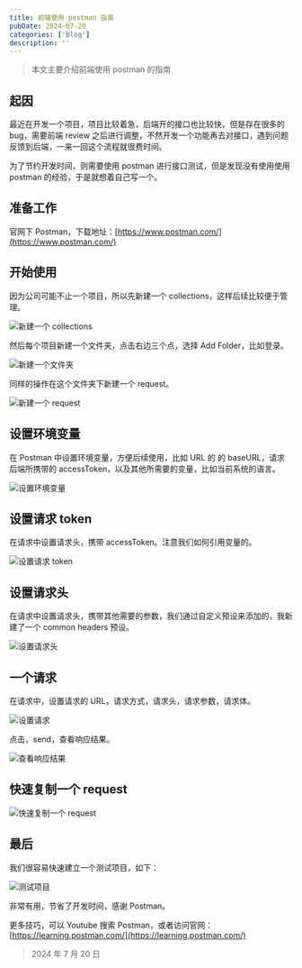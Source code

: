 ```yaml
---
title: 前端使用 postman 指南
pubDate: 2024-07-20
categories: ['Blog']
description: ''
---
```


> 本文主要介绍前端使用 postman 的指南

## 起因

最近在开发一个项目，项目比较着急，后端开的接口也比较快，但是存在很多的 bug，需要前端 review 之后进行调整，不然开发一个功能再去对接口，遇到问题反馈到后端，一来一回这个流程就很费时间。

为了节约开发时间，则需要使用 postman 进行接口测试，但是发现没有使用使用 postman 的经验，于是就想着自己写一个。

## 准备工作

官网下 Postman，下载地址：[https://www.postman.com/](https://www.postman.com/)

## 开始使用

因为公司可能不止一个项目，所以先新建一个 collections，这样后续比较便于管理。

![新建一个 collections](./images/20240720-224254@2x.png)

然后每个项目新建一个文件夹，点击右边三个点，选择 Add Folder，比如登录。

![新建一个文件夹](./images/20240720-224755@2x.png)

同样的操作在这个文件夹下新建一个 request。

![新建一个 request](./images/20240720-225017@2x.png)

## 设置环境变量

在 Postman 中设置环境变量，方便后续使用，比如 URL 的 的 baseURL，请求后端所携带的 accessToken，以及其他所需要的变量，比如当前系统的语言。

![设置环境变量](./images/20240720-225718@2x.png)


## 设置请求 token

在请求中设置请求头，携带 accessToken。注意我们如何引用变量的。

![设置请求 token](./images/20240720-230327@2x.png)

## 设置请求头

在请求中设置请求头，携带其他需要的参数，我们通过自定义预设来添加的，我新建了一个 common headers 预设。

![设置请求头](./images/20240720-230351@2x.png)

## 一个请求

在请求中，设置请求的 URL，请求方式，请求头，请求参数，请求体。

![设置请求](./images/20240720-230056@2x.png)

点击，send，查看响应结果。

![查看响应结果](./images/20240720-230752@2x.png)

## 快速复制一个 request

![快速复制一个 request](./images/20240720-230921@2x.png)

## 最后

我们很容易快速建立一个测试项目，如下：

![测试项目](./images/20240720-231212@2x.png)

非常有用，节省了开发时间，感谢 Postman。

更多技巧，可以 Youtube 搜索 Postman，或者访问官网：[https://learning.postman.com/](https://learning.postman.com/)

> 2024 年 7 月 20 日

